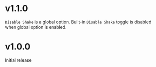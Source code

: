 # v1.1.0

`Disable Shake` is a global option.
Built-in `Disable Shake` toggle is disabled when global option is enabled.

# v1.0.0

Initial release
